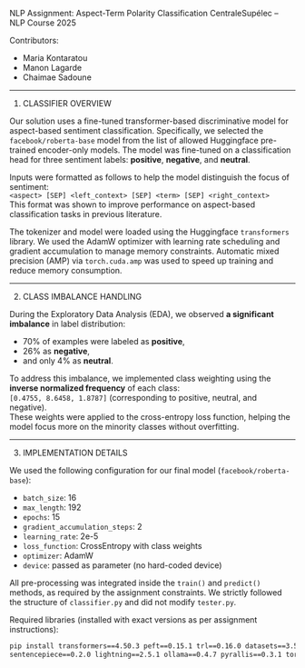 
NLP Assignment: Aspect-Term Polarity Classification
CentraleSupélec – NLP Course 2025


Contributors:
- Maria Kontaratou
- Manon Lagarde
- Chaimae Sadoune

---

1. CLASSIFIER OVERVIEW

Our solution uses a fine-tuned transformer-based discriminative model for aspect-based sentiment classification. Specifically, we selected the `facebook/roberta-base` model from the list of allowed Huggingface pre-trained encoder-only models. The model was fine-tuned on a classification head for three sentiment labels: **positive**, **negative**, and **neutral**.

Inputs were formatted as follows to help the model distinguish the focus of sentiment:  
`<aspect> [SEP] <left_context> [SEP] <term> [SEP] <right_context>`  
This format was shown to improve performance on aspect-based classification tasks in previous literature.

The tokenizer and model were loaded using the Huggingface `transformers` library. We used the AdamW optimizer with learning rate scheduling and gradient accumulation to manage memory constraints. Automatic mixed precision (AMP) via `torch.cuda.amp` was used to speed up training and reduce memory consumption.

---

2. CLASS IMBALANCE HANDLING

During the Exploratory Data Analysis (EDA), we observed **a significant imbalance** in label distribution:  
- 70% of examples were labeled as **positive**,  
- 26% as **negative**,  
- and only 4% as **neutral**.

To address this imbalance, we implemented class weighting using the **inverse normalized frequency** of each class:  
`[0.4755, 8.6458, 1.8787]` (corresponding to positive, neutral, and negative).  
These weights were applied to the cross-entropy loss function, helping the model focus more on the minority classes without overfitting.

---

3. IMPLEMENTATION DETAILS

We used the following configuration for our final model (`facebook/roberta-base`):

- `batch_size`: 16  
- `max_length`: 192  
- `epochs`: 15  
- `gradient_accumulation_steps`: 2  
- `learning_rate`: 2e-5  
- `loss_function`: CrossEntropy with class weights  
- `optimizer`: AdamW  
- `device`: passed as parameter (no hard-coded device)

All pre-processing was integrated inside the `train()` and `predict()` methods, as required by the assignment constraints. We strictly followed the structure of `classifier.py` and did not modify `tester.py`.

Required libraries (installed with exact versions as per assignment instructions):

```bash
pip install transformers==4.50.3 peft==0.15.1 trl==0.16.0 datasets==3.5.0 \
sentencepiece==0.2.0 lightning==2.5.1 ollama==0.4.7 pyrallis==0.3.1 torch==2.6.0
